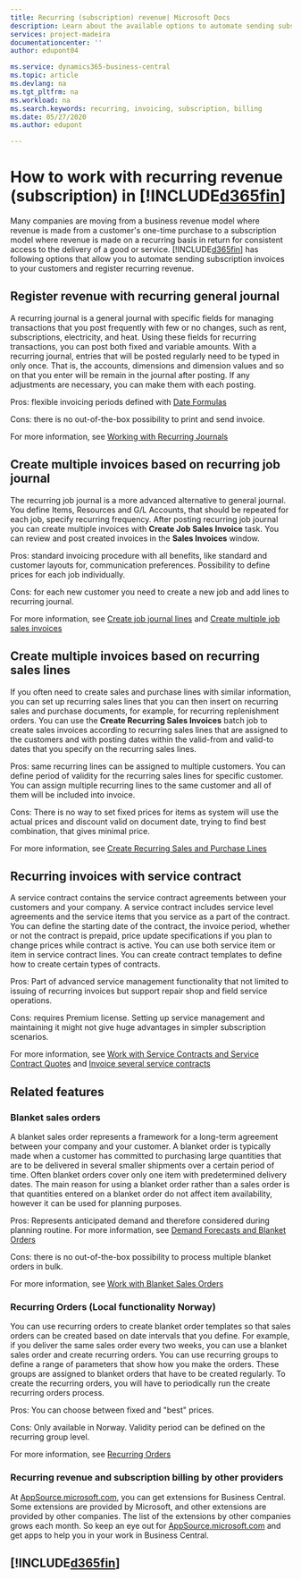 ```yaml
---
title: Recurring (subscription) revenue| Microsoft Docs
description: Learn about the available options to automate sending subscription invoices to your customers and register recurring revenue.
services: project-madeira
documentationcenter: ''
author: edupont04

ms.service: dynamics365-business-central
ms.topic: article
ms.devlang: na
ms.tgt_pltfrm: na
ms.workload: na
ms.search.keywords: recurring, invoicing, subscription, billing
ms.date: 05/27/2020
ms.author: edupont

---
```

# How to work with recurring revenue (subscription) in [!INCLUDE[d365fin](includes/d365fin_md.md)]
Many companies are moving from a business revenue model where revenue is made from a customer's one-time purchase to a subscription model where revenue is made on a recurring basis in return for consistent access to the delivery of a good or service.
[!INCLUDE[d365fin](includes/d365fin_md.md)] has following options that allow you to automate sending subscription invoices to your customers and register recurring revenue. 

## Register revenue with recurring general journal
A recurring journal is a general journal with specific fields for managing transactions that you post frequently with few or no changes, such as rent, subscriptions, electricity, and heat. Using these fields for recurring transactions, you can post both fixed and variable amounts. 
With a recurring journal, entries that will be posted regularly need to be typed in only once. That is, the accounts, dimensions and dimension values and so on that you enter will be remain in the journal after posting. If any adjustments are necessary, you can make them with each posting.

Pros: flexible invoicing periods defined with [Date Formulas](ui-enter-date-ranges#using-date-formulas.md)

Cons: there is no out-of-the-box possibility to print and send invoice.

For more information, see [Working with Recurring Journals](ui-work-general-journals.md#working-with-recurring-journals)


## Create multiple invoices based on recurring job journal
The recurring job journal is a more advanced alternative to general journal. You define Items, Resources and G/L Accounts, that should be repeated for each job, specify recurring frequency. 
After posting recurring job journal you can create multiple invoices with **Create Job Sales Invoice** task. You can review and post created invoices in the **Sales Invoices** window.

Pros: standard invoicing procedure with all benefits, like standard and customer layouts for, communication preferences.
Possibility to define prices for each job individually.

Cons: for each new customer you need to create a new job and add lines to recurring journal. 

For more information, see [Create job journal lines](projects-how-record-job-usage#to-create-job-journal-lines-manually.md) and [Create multiple job sales invoices](projects-how-invoice-jobs.md#to-create-multiple-job-sales-invoices)

## Create multiple invoices based on recurring sales lines
If you often need to create sales and purchase lines with similar information, you can set up recurring sales lines that you can then insert on recurring sales and purchase documents, for example, for recurring replenishment orders.
You can use the **Create Recurring Sales Invoices** batch job to create sales invoices according to recurring sales lines that are assigned to the customers and with posting dates within the valid-from and valid-to dates that you specify on the recurring sales lines.

Pros: same recurring lines can be assigned to multiple customers. You can define period of validity for the recurring sales lines for specific customer. You can assign multiple recurring lines to the same customer and all of them will be included into invoice.

Cons: There is no way to set fixed prices for items as system will use the actual prices and discount valid on document date, trying to find best combination, that gives minimal price.  

For more information, see [Create Recurring Sales and Purchase Lines](sales-how-work-standard-lines.md)

## Recurring invoices with service contract
A service contract contains the service contract agreements between your customers and your company. A service contract includes service level agreements and the service items that you service as a part of the contract. 
You can define the starting date of the contract, the invoice period, whether or not the contract is prepaid, price update specifications if you plan to change prices while contract is active. You can use both service item or item in service contract lines.
You can create contract templates to define how to create certain types of contracts. 

Pros: Part of advanced service management functionality that not limited to issuing of recurring invoices but support repair shop and field service operations.

Cons: requires Premium license.  Setting up service management and maintaining it might not give huge advantages in simpler subscription scenarios.

For more information, see [Work with Service Contracts and Service Contract Quotes](service-how-to-create-service-contracts-and-service-contract-quotes.md) and [Invoice several service contracts](service-how-create-invoices.md#to-invoice-several-service-contracts)

## Related features
### Blanket sales orders 
A blanket sales order represents a framework for a long-term agreement between your company and your customer.
A blanket order is typically made when a customer has committed to purchasing large quantities that are to be delivered in several smaller shipments over a certain period of time. Often blanket orders cover only one item with predetermined delivery dates. The main reason for using a blanket order rather than a sales order is that quantities entered on a blanket order do not affect item availability, however it can be used for planning purposes.

Pros: Represents anticipated demand and therefore considered during planning routine. For more information, see [Demand Forecasts and Blanket Orders](design-details-central-concepts-of-the-planning-system.md#demand-forecasts-and-blanket-orders)

Cons: there is no out-of-the-box possibility to process multiple blanket orders in bulk.

For more information, see [Work with Blanket Sales Orders](sales-how-to-create-blanket-sales-orders.md)

### Recurring Orders (Local functionality Norway)
You can use recurring orders to create blanket order templates so that sales orders can be created based on date intervals that you define. For example, if you deliver the same sales order every two weeks, you can use a blanket sales order and create recurring orders.
You can use recurring groups to define a range of parameters that show how you make the orders. These groups are assigned to blanket orders that have to be created regularly. To create the recurring orders, you will have to periodically run the create recurring orders process. 

Pros: You can choose between fixed and "best" prices.

Cons: Only available in Norway. Validity period can be defined on the recurring group level.

For more information, see [Recurring Orders](/localfunctionality/norway/recurring-orders.md)

### Recurring revenue and subscription billing by other providers
At [AppSource.microsoft.com](https://appsource.microsoft.com/), you can get extensions for Business Central. Some extensions are provided by Microsoft, and other extensions are provided by other companies. The list of the extensions by other companies grows each month. So keep an eye out for [AppSource.microsoft.com](https://appsource.microsoft.com/marketplace/apps?product=dynamics-365%3Bdynamics-365-business-central&page=1) and get apps to help you in your work in Business Central.

## [!INCLUDE[d365fin](includes/free_trial_md.md)]  
